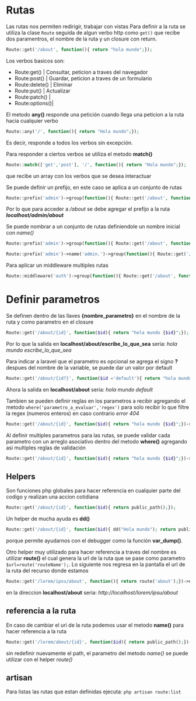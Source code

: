# Rutas

Las rutas nos permiten redirigir, trabajar con vistas
Para definir a la ruta se utiliza la clase ```Route``` seguida de algun verbo http como ```get()``` que recibe dos paramentros, el nombre de la ruta y un closure con return. 
```php 
Route::get('/about', function(){ return "hola mundo";}); 
```

Los verbos basicos son:
 *    Route:get()    | Consultar, peticion a traves del navegador
 *    Route:post()   | Guardar, peticion a traves de un formulario
 *    Route:delete() | Eliminar
 *    Route:put()    | Actualizar
 *    Route:patch()  | 
 *    Route:options()| 

El metodo **any()** responde una petición cuando llega una peticion a la ruta hacia cualquier verbo
```php
Route::any('/', function(){ return "Hola mundo";}); 
```
Es decir, responde a todos los verbos sin excepción.

Para responder a ciertos verbos se utiliza el metodo **match()** 
```php 
Route::match(['get','post'], '/', function(){ return "Hola mundo";}); 
``` 
que recibe un array con los verbos que se desea interactuar 

Se puede definir un prefijo, en este caso se aplica a un conjunto de rutas 
```php 
Route::prefix('admin')->group(function(){ Route::get('/about', function(){ return "About";})}); 
```
Por lo que para acceder a */about* se debe agregar el prefijo a la ruta ***localhost/admin/about***

Se puede nombrar a un conjunto de rutas definiendole un nombre inicial con *name()*
```php
Route::prefix('admin')->group(function(){ Route::get('/about', function(){ return "About";})->name('about')}); 
```


```php
Route::prefix('admin')->name('admin.')->group(function(){ Route::get('/about', function(){ return "About";})->name('about')}); 
```

Para aplicar un middleware multiples rutas 
```php
Route::middleware('auth')->group(function(){ Route::get('/about', function(){ return "About";})->name('about')}); 
```



# Definir parametros

Se definen dentro de las llaves **{nombre_parametro}** en el nombre de la ruta y como parametro en el closure 
```php 
Route::get('/about/{id}', function($id){ return "hola mundo {$id}";}); 
```
Por lo que la salida en **localhost/about/escribe_lo_que_sea** seria:
*hola mundo escribe_lo_que_sea*

Para indicar a laravel que el parametro es opcional se agrega el signo **?** despues del nombre de la variable, se puede dar un valor por default 
```php 
Route::get('/about/{id?}', function($id ='default'){ return "hola mundo {$id}";}); 
```
Ahora la salida en **localhost/about** seria:
*hola mundo default*

Tambien se pueden definir reglas en los parametros a recibir agregando el metodo ``` where('parametro_a_evaluar','regex') ``` para solo recibir lo que filtre la regex (numeros enteros) en caso contrario *error 404* 
```php 
Route::get('/about/{id}', function($id){ return "hola mundo {$id}";})->where('id','[0-9+]'); 
``` 
Al definir multiples parametros para las rutas, se puede validar cada parametro con un arreglo asociativo dentro del metodo **where()** agregando asi multiples reglas de validación 
```php 
Route::get('/about/{id}', function($id){ return "hola mundo {$id}";})->where('id' => '[0-9+]','id' => '[a-z]'); 
``` 



## Helpers

Son funciones php globales para hacer referencia en cualquier parte del codigo y realizan una accion cotidiana 
```php 
Route::get('/about/{id}', function($id){ return public_path();}); 
``` 
Un helper de mucha ayuda es **dd()** 
```php 
Route::get('/about/{id}', function($id){ dd("Hola mundo"); return public_path();}); 
``` 
porque permite ayudarnos con el debugger como la función **var_dump()**.

Otro helper muy utilizado para hacer referencia a traves del nombre es utilizar **route()** el cual genera la url de la ruta que se pase como parametro ```$url=route('routeName');```. 
Lo siguiente nos regresa en la pantalla el url de la ruta del recurso donde estamos 
```php 
Route::get('/lorem/ipsu/about', function(){ return route('about');})->name('about'); 
```
en la direccion **localhost/about** seria:
*http://localhost/lorem/ipsu/about*




## referencia a la ruta

En caso de cambiar el uri de la ruta podemos usar el metodo **name()** para hacer referencia a la ruta 
```php 
Route::get('/lorem/about/{id}', function($id){ return public_path();})->name('about'); 
``` 
sin redefinir nuevamente el path, el parametro del metodo *name()* se puede utilizar con el helper *route()*



## artisan
Para listas las rutas que estan definidas ejecuta: 
``` php artisan route:list ```


